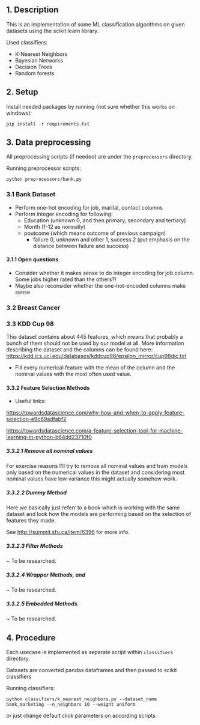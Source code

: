 ## 1. Description

This is an implementation of some ML classification algorithms on given
datasets using the scikit learn library.

Used classifiers:

* K-Nearest Neighbors
* Bayesian Networks
* Decision Trees
* Random forests

## 2. Setup

Install needed packages by running (not sure whether this works on
windows):


```
pip install -r requirements.txt
```


## 3. Data preprocessing

All preprocessing scripts (if needed) are under the `preprocessors`
directory.

Running preprocessor scripts:

```
python preprocessors/bank.py
```

### 3.1 Bank Dataset

* Perform one-hot encoding for job, marital, contact columns
* Perform integer encoding for following:
    * Education (unknown 0, and then primary, secondary and tertiary)
    * Month (1-12 as normally)
    * poutcome (which means outcome of previous campaign)
        * failure 0, unknown and other 1, success 2 (put emphasis on the
        distance between failure and success)


#### 3.1.1 Open questions

* Consider whether it makes sense to do integer encoding for job
column. Some jobs higher rated than the others?!
* Maybe also reconsider whether the one-hot-encoded columns make sense


### 3.2 Breast Cancer


### 3.3 KDD Cup 98

This dataset contains about  445 features, which means that probably
a bunch of them should not be used by our model at all.
More information describing the dataset and the columns can be found
here: https://kdd.ics.uci.edu/databases/kddcup98/epsilon_mirror/cup98dic.txt

* Fill every numerical feature with the mean of the column and the nominal values 
with the most often used value.



#### 3.3.2 Feature Selection Methods

* Useful links:

https://towardsdatascience.com/why-how-and-when-to-apply-feature-selection-e9c69adfabf2

https://towardsdatascience.com/a-feature-selection-tool-for-machine-learning-in-python-b64dd23710f0

##### 3.3.2.1 Remove all nominal values
For exercise reasons I'll try to remove all nominal values and train models only based
 on the numerical values in the dataset and considering most nominal values have low
 variance this might actually somehow work.
 
 
##### 3.3.2.2 Dummy Method
Here we basically just referr to a book which is working with the same dataset
and look how the models are performing based on the selection of features they made.

See http://summit.sfu.ca/item/6396 for more info.
##### 3.3.2.3 Filter Methods
~ To be researched.
##### 3.3.2.4 Wrapper Methods, and
~ To be researched.
##### 3.3.2.5 Embedded Methods.
~ To be researched.

## 4. Procedure

Each usecase is implemented as separate script within `classifiers`
directory.

Datasets are converted pandas dataframes and then passed to scikit
classifiers

Running classifiers:

```
python classifiers/k_nearest_neighbors.py --dataset_name bank_marketing --n_neighbors 10 --weight uniform
```

or just change default click parameters on according scripts
